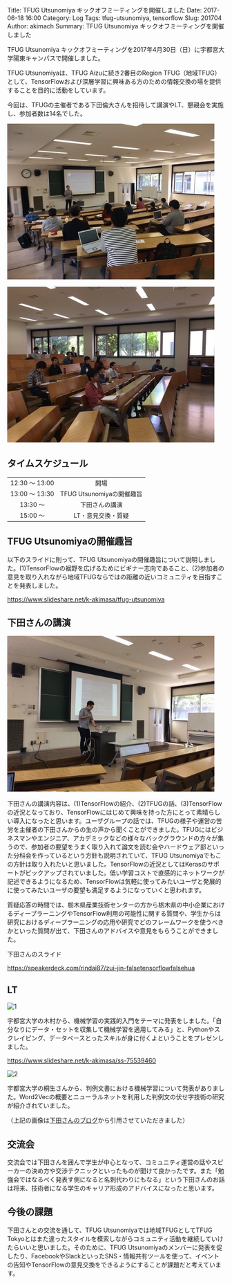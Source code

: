 Title: TFUG Utsunomiya キックオフミーティングを開催しました
Date: 2017-06-18 16:00
Category: Log
Tags: tfug-utsunomiya, tensorflow
Slug: 201704
Author: akimach
Summary: TFUG Utsunomiya キックオフミーティングを開催しました

TFUG Utsunomiya キックオフミーティングを2017年4月30日（日）に宇都宮大学陽東キャンパスで開催しました。

TFUG Utsunomiyaは、TFUG Aizuに続き2番目のRegion TFUG（地域TFUG）として、TensorFlowおよび深層学習に興味ある方のための情報交換の場を提供することを目的に活動をしています。

今回は、TFUGの主催者である下田倫大さんを招待して講演やLT、懇親会を実施し、参加者数は14名でした。

![イベント1](/images/2017-04-30-03.jpg)

![イベント2](/images/2017-04-30-01.jpg)

## タイムスケジュール

|||
|:-:|:-:|
|12:30 〜 13:00|開場|
|13:00 〜 13:30|TFUG Utsunomiyaの開催趣旨|
|13:30 〜|下田さんの講演|
|15:00 〜|LT・意見交換・質疑|

## TFUG Utsunomiyaの開催趣旨

以下のスライドに則って、TFUG Utsunomiyaの開催趣旨について説明しました。(1)TensorFlowの裾野を広げるためにビギナー志向であること、(2)参加者の意見を取り入れながら地域TFUGならではの距離の近いコミュニティを目指すことを発表しました。

https://www.slideshare.net/k-akimasa/tfug-utsunomiya

## 下田さんの講演

![下田さん](/images/2017-04-30-02.jpg)

下田さんの講演内容は、(1)TensorFlowの紹介、(2)TFUGの話、(3)TensorFlowの近況となっており、TensorFlowにはじめて興味を持った方にとって素晴らしい導入になったと思います。ユーザグループの話では、TFUGの様子や運営の苦労を主催者の下田さんからの生の声から聞くことができました。TFUGにはビジネスマンやエンジニア、アカデミックなどの様々なバックグラウンドの方々が集うので、参加者の要望をうまく取り入れて論文を読む会やハードウェア部といった分科会を作っているという方針も説明されていて、TFUG Utsunomiyaでもこの方針は取り入れたいと思いました。TensorFlowの近況としてはKerasのサポートがピックアップされていました。低い学習コストで直感的にネットワークが記述できるようになるため、TensorFlowは気軽に使ってみたいユーザと発展的に使ってみたいユーザの要望も満足するようになっていくと思われます。

質疑応答の時間では、栃木県産業技術センターの方から栃木県の中小企業におけるディープラーニングやTensorFlow利用の可能性に関する質問や、学生からは研究におけるディープラーニングの応用や研究でどのフレームワークを使うべきかといった質問が出て、下田さんのアドバイスや意見をもらうことができました。

下田さんのスライド

https://speakerdeck.com/rindai87/zui-jin-falsetensorflowfalsehua

## LT

![1](https://cdn-ak.f.st-hatena.com/images/fotolife/r/rindai87/20170501/20170501005811.jpg)

宇都宮大学の木村から、機械学習の実践的入門をテーマに発表をしました。「自分なりにデータ・セットを収集して機械学習を適用してみる」と、Pythonやスクレイピング、データベースとったスキルが身に付くよということをプレゼンしました。

https://www.slideshare.net/k-akimasa/ss-75539460

![2](https://cdn-ak.f.st-hatena.com/images/fotolife/r/rindai87/20170501/20170501005815.jpg)

宇都宮大学の桐生さんから、判例文書における機械学習について発表がありました。Word2Vecの概要とニューラルネットを利用した判例文の伏せ字技術の研究が紹介されていました。

（上記の画像は[下田さんのブログ](http://rindai87.hatenablog.jp/entry/2017/05/01/010210)から引用させていただきました）

## 交流会

交流会では下田さんを囲んで学生が中心となって、コミュニティ運営の話やスピーカーの決め方や交渉テクニックといったものが聞けて良かったです。また「勉強会ではなるべく発表す側になると名刺代わりにもなる」という下田さんのお話は将来、技術者になる学生のキャリア形成のアドバイスになったと思います。

## 今後の課題

下田さんとの交流を通して、TFUG Utsunomiyaでは地域TFUGとしてTFUG Tokyoとはまた違ったスタイルを模索しながらコミュニティ活動を継続していけたらいいと思いました。そのために、TFUG Utsunomiyaのメンバーに発表を促したり、FacebookやSlackといったSNS・情報共有ツールを使って、イベントの告知やTensorFlowの意見交換をできるようにすることが課題だと考えています。
